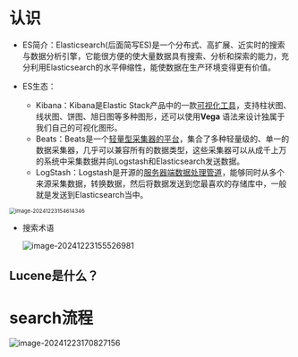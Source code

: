 # 认识

- ES简介：Elasticsearch(后面简写ES)是一个分布式、高扩展、近实时的搜索与数据分析引擎，它能很方便的使大量数据具有搜索、分析和探索的能力，充分利用Elasticsearch的水平伸缩性，能使数据在生产环境变得更有价值。

- ES生态：
  - Kibana：Kibana是Elastic Stack产品中的一款<u>可视化工具</u>，支持柱状图、线状图、饼图、旭日图等多种图形，还可以使用**Vega** 语法来设计独属于我们自己的可视化图形。
  - Beats：Beats是一个<u>轻量型采集器的平台</u>，集合了多种轻量级的、单一的数据采集器，几乎可以兼容所有的数据类型，这些采集器可以从成千上万的系统中采集数据并向Logstash和Elasticsearch发送数据。
  - LogStash：Logstash是开源的<u>服务器端数据处理管道</u>，能够同时从多个来源采集数据，转换数据，然后将数据发送到您最喜欢的存储库中，一般就是发送到Elasticsearch当中。

<img src="https://typora-dusong.oss-cn-chengdu.aliyuncs.com/image-20241223154614346.png" alt="image-20241223154614346" style="zoom:67%;" />

- 搜索术语

  ![image-20241223155526981](https://typora-dusong.oss-cn-chengdu.aliyuncs.com/image-20241223155526981.png)

## Lucene是什么？



# search流程

![image-20241223170827156](https://typora-dusong.oss-cn-chengdu.aliyuncs.com/image-20241223170827156.png)



